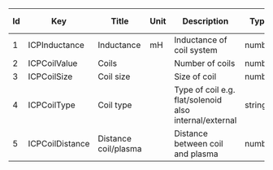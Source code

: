 |Id		|  Key            | Title                | Unit	| Description                      | Type    | Occ   | Allowed values                     |
| ------|----------       | ---------------------| -----|----------------------------      | ------- | ----- | -----------------------------------|
|1		| ICPInductance   | Inductance 		     |	mH	| Inductance of coil system        | number  | 1     |                                    | 
|2		| ICPCoilValue    | Coils                |		| Number of coils                  | number  | 1     |                                    | 
|3		| ICPCoilSize     | Coil size            |		| Size of coil                     | number  | 1     |                                    | 
|4		| ICPCoilType     | Coil type            |		| Type of coil e.g. flat/solenoid also internal/external                     | string  | 1     ||
|5		| ICPCoilDistance | Distance coil/plasma |		| Distance between coil and plasma | number  | 1     |                                    | 
